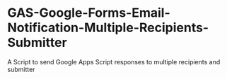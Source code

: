 # GAS-Google-Forms-Email-Notification-Multiple-Recipients-Submitter
A Script to send Google Apps Script responses to multiple recipients and submitter 
